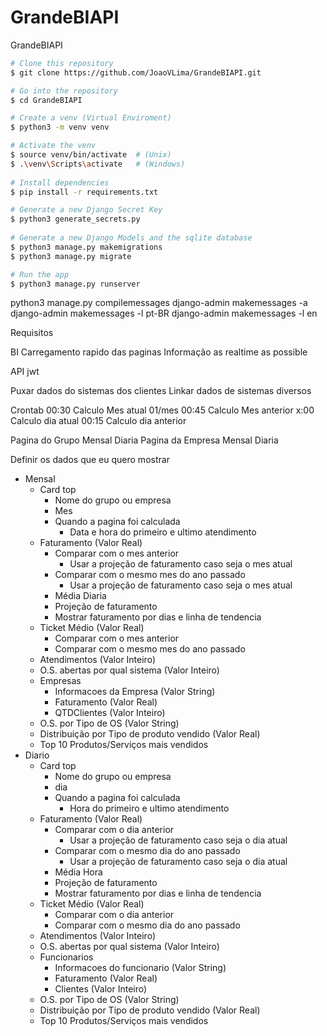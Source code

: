 # GrandeBIAPI
GrandeBIAPI

```bash
# Clone this repository
$ git clone https://github.com/JoaoVLima/GrandeBIAPI.git

# Go into the repository
$ cd GrandeBIAPI

# Create a venv (Virtual Enviroment)
$ python3 -m venv venv

# Activate the venv
$ source venv/bin/activate  # (Unix)
$ .\venv\Scripts\activate   # (Windows)
    
# Install dependencies
$ pip install -r requirements.txt

# Generate a new Django Secret Key
$ python3 generate_secrets.py
    
# Generate a new Django Models and the sqlite database
$ python3 manage.py makemigrations
$ python3 manage.py migrate

# Run the app
$ python3 manage.py runserver
```

python3 manage.py compilemessages
django-admin makemessages -a
django-admin makemessages -l pt-BR
django-admin makemessages -l en




Requisitos

BI
Carregamento rapido das paginas
Informação as realtime as possible

API jwt

Puxar dados do sistemas dos clientes
Linkar dados de sistemas diversos

Crontab
00:30 Calculo Mes atual
01/mes 00:45 Calculo Mes anterior
x:00 Calculo dia atual
00:15 Calculo dia anterior

Pagina do Grupo
	Mensal
	Diaria
Pagina da Empresa
	Mensal
	Diaria




Definir os dados que eu quero mostrar
* Mensal
    * Card top
        * Nome do grupo ou empresa
        * Mes
        * Quando a pagina foi calculada
            * Data e hora do primeiro e ultimo atendimento
    * Faturamento (Valor Real)
        * Comparar com o mes anterior
            * Usar a projeção de faturamento caso seja o mes atual
        * Comparar com o mesmo mes do ano passado
            * Usar a projeção de faturamento caso seja o mes atual
        * Média Diaria
        * Projeção de faturamento
        * Mostrar faturamento por dias e linha de tendencia
    * Ticket Médio (Valor Real)
        * Comparar com o mes anterior
        * Comparar com o mesmo mes do ano passado
    * Atendimentos (Valor Inteiro)
    * O.S. abertas por qual sistema (Valor Inteiro)
    * Empresas
        * Informacoes da Empresa (Valor String)
        * Faturamento (Valor Real)
        * QTDClientes (Valor Inteiro)
    * O.S. por Tipo de OS (Valor String)
    * Distribuição por Tipo de produto vendido (Valor Real)
    * Top 10 Produtos/Serviços mais vendidos
* Diario
    * Card top
        * Nome do grupo ou empresa
        * dia
        * Quando a pagina foi calculada
            * Hora do primeiro e ultimo atendimento
    * Faturamento (Valor Real)
        * Comparar com o dia anterior
            * Usar a projeção de faturamento caso seja o dia atual
        * Comparar com o mesmo dia do ano passado
            * Usar a projeção de faturamento caso seja o dia atual
        * Média Hora
        * Projeção de faturamento
        * Mostrar faturamento por dias e linha de tendencia
    * Ticket Médio (Valor Real)
        * Comparar com o dia anterior
        * Comparar com o mesmo dia do ano passado
    * Atendimentos (Valor Inteiro)
    * O.S. abertas por qual sistema (Valor Inteiro)
    * Funcionarios
        * Informacoes do funcionario (Valor String)
        * Faturamento (Valor Real)
        * Clientes (Valor Inteiro)
    * O.S. por Tipo de OS (Valor String)
    * Distribuição por Tipo de produto vendido (Valor Real)
    * Top 10 Produtos/Serviços mais vendidos
